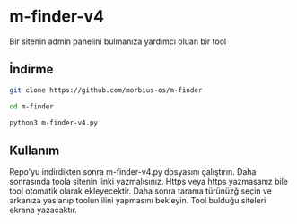 # m-finder-v4

Bir sitenin admin panelini bulmanıza yardımcı oluan bir tool

## İndirme 

```bash
git clone https://github.com/morbius-os/m-finder

cd m-finder

python3 m-finder-v4.py 
```

## Kullanım

Repo'yu indirdikten sonra m-finder-v4.py dosyasını çalıştırın. Daha sonrasında toola sitenin linki yazmalısınız. Https veya https yazmasanız bile tool otomatik olarak ekleyecektir. Daha sonra tarama türünüzğ seçin ve arkanıza yaslanıp toolun ilini yapmasını bekleyin. Tool bulduğu siteleri ekrana yazacaktır.
